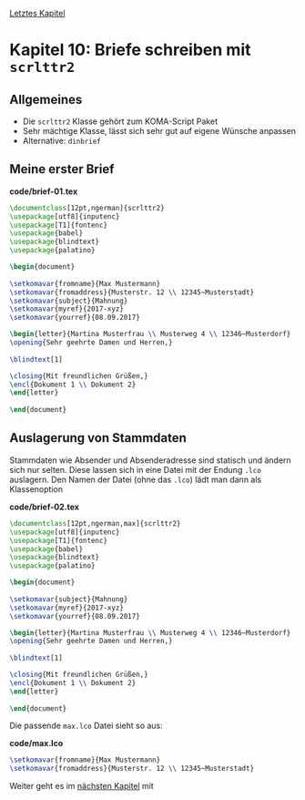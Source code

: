 [Letztes Kapitel](Kapitel6.md)

# Kapitel 10: Briefe schreiben mit ``scrlttr2``

## Allgemeines

* Die ``scrlttr2`` Klasse gehört zum KOMA-Script Paket
* Sehr mächtige Klasse, lässt sich sehr gut auf eigene Wünsche anpassen
* Alternative: ``dinbrief``

## Meine erster Brief

**code/brief-01.tex**

```latex
\documentclass[12pt,ngerman]{scrlttr2}
\usepackage[utf8]{inputenc}
\usepackage[T1]{fontenc}
\usepackage{babel}
\usepackage{blindtext}
\usepackage{palatino} 

\begin{document}
 
\setkomavar{fromname}{Max Mustermann}
\setkomavar{fromaddress}{Musterstr. 12 \\ 12345~Musterstadt}
\setkomavar{subject}{Mahnung}
\setkomavar{myref}{2017-xyz}
\setkomavar{yourref}{08.09.2017}

\begin{letter}{Martina Musterfrau \\ Musterweg 4 \\ 12346~Musterdorf}
\opening{Sehr geehrte Damen und Herren,}
 
\blindtext[1]

\closing{Mit freundlichen Grüßen,}
\encl{Dokument 1 \\ Dokument 2}
\end{letter}
 
\end{document}
```

## Auslagerung von Stammdaten

Stammdaten wie Absender und Absenderadresse sind statisch und ändern sich nur selten. Diese lassen sich in eine Datei mit der Endung ``.lco`` auslagern. Den Namen der Datei (ohne das ``.lco``) lädt man dann als Klassenoption

**code/brief-02.tex**

```latex
\documentclass[12pt,ngerman,max]{scrlttr2}
\usepackage[utf8]{inputenc}
\usepackage[T1]{fontenc}
\usepackage{babel}
\usepackage{blindtext}
\usepackage{palatino} 

\begin{document}
 
\setkomavar{subject}{Mahnung}
\setkomavar{myref}{2017-xyz}
\setkomavar{yourref}{08.09.2017}

\begin{letter}{Martina Musterfrau \\ Musterweg 4 \\ 12346~Musterdorf}
\opening{Sehr geehrte Damen und Herren,}
 
\blindtext[1]

\closing{Mit freundlichen Grüßen,}
\encl{Dokument 1 \\ Dokument 2}
\end{letter}
 
\end{document}
```

Die passende ``max.lco`` Datei sieht so aus:

**code/max.lco**

```latex
\setkomavar{fromname}{Max Mustermann}
\setkomavar{fromaddress}{Musterstr. 12 \\ 12345~Musterstadt}

```





Weiter geht es im [nächsten Kapitel](Kapitel8.md) mit 